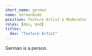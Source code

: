 ```yaml
---
short_name: german
name: GermanDude
position: Texture Artist & Moderator
roles: [dev, mod]
titles:
  dev: "Texture Artist"
---
```

German is a person.